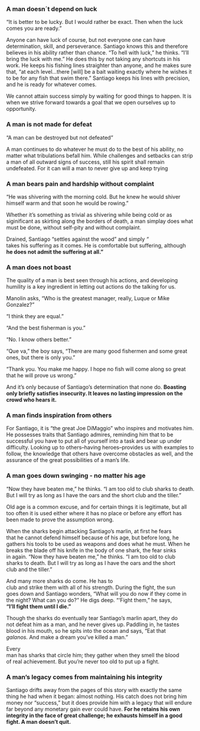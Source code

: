 ### A man doesn´t depend on luck

“It is better to be lucky. But I would rather be exact. Then when the luck comes you are ready.”

Anyone can have luck of course, but not everyone one can have determination, skill, and perseverance. Santiago knows this and therefore believes in his ability rather than chance. “To hell with luck,” he thinks. “I’ll bring the luck with me.” He does this by not taking any shortcuts in his work. He keeps his fishing lines straighter than anyone, and he makes sure that, “at each level…there [will] be a bait waiting exactly where he wishes it to be for any fish that swim there.” Santiago keeps his lines with precision, and he is ready for whatever comes.

We cannot attain success simply by waiting for good things to happen. It is when we strive forward towards a goal that we open ourselves up to opportunity.

### A man is not made for defeat

“A man can be destroyed but not defeated”

A man continues to do whatever he must do to the best of his ability, no matter what tribulations befall him. While challenges and setbacks can strip a man of all outward signs of success, still his spirit shall remain undefeated. For it can will a man to never give up and keep trying

### A man bears pain and hardship without complaint

“He was shivering with the morning cold. But he knew he would shiver himself warm and that soon he would be rowing.”

Whether it’s something as trivial as shivering while being cold or as siginificant as skirting along the borders of death, a man simplay does what must be done, without self-pity and without complaint.

Drained, Santiago “settles against the wood” and simply _“_  
takes his suffering as it comes. He is comfortable but suffering, although  
**he does not admit the suffering at all.”**

### A man does not boast

The quality of a man is best seen through his actions, and developing humility is a key ingredient in letting out actions do the talking for us.

Manolin asks, “Who is the greatest manager, really, Luque or Mike Gonzalez?”

“I think they are equal.”

“And the best fisherman is you.”

“No. I know others better.”

“Que va,” the boy says, “There are many good fishermen and some great ones, but there is only you.”

“Thank you. You make me happy. I hope no fish will come along so great that he will prove us wrong.”

And it’s only because of Santiago’s determination that none do. **Boasting only briefly satisfies insecurity. It leaves no lasting impression on the crowd who hears it.**

### A man finds inspiration from others

For Santiago, it is “the great Joe DiMaggio” who inspires and motivates him. He possesses traits that Santiago admires, reminding him that to be successful you have to put all of yourself into a task and bear up under difficulty. Looking up to others–having heroes–provides us with examples to follow, the knowledge that others have overcome obstacles as well, and the assurance of the great possibilities of a man’s life.

### A man goes down swinging - no matter his age

“Now they have beaten me,” he thinks. “I am too old to club sharks to death. But I will try as long as I have the oars and the short club and the tiller.”

Old age is a common excuse, and for certain things it is legitimate, but all too often it is used either where it has no place or before any effort has been made to prove the assumption wrong.

When the sharks begin attacking Santiago’s marlin, at first he fears  
that he cannot defend himself because of his age, but before long, he  
gathers his tools to be used as weapons and does what he must. When he  
breaks the blade off his knife in the body of one shark, the fear sinks  
in again. “Now they have beaten me,” he thinks. “I am too old to club  
sharks to death. But I will try as long as I have the oars and the short  
club and the tiller.”  

And many more sharks do come. He has to  
club and strike them with all of his strength. During the fight, the sun  
goes down and Santiago wonders, “What will you do now if they come in  
the night? What can you do?” He digs deep. “‘Fight them,” he says,  
**“I’ll fight them until I die.”**

Though the sharks do eventually tear Santiago’s marlin apart, they do  
not defeat him as a man, and he never gives up. Paddling in, he tastes  
blood in his mouth, so he spits into the ocean and says, “Eat that  
_galanos._ And make a dream you’ve killed a man.”

Every  
man has sharks that circle him; they gather when they smell the blood  
of real achievement. But you’re never too old to put up a fight.  

### A man’s legacy comes from maintaining his integrity

Santiago drifts away from the pages of this story with exactly the same thing he had when it began: almost nothing. His catch does not bring him money nor “success,” but it does provide him with a legacy that will endure far beyond any monetary gain ever could have. **For he retains his own integrity in the face of great challenge; he exhausts himself in a good fight. A man doesn’t quit.**